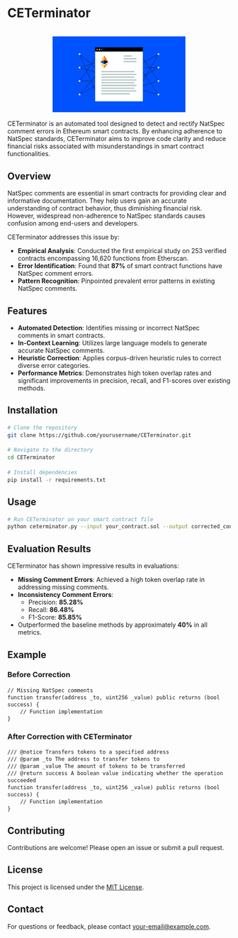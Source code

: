 # CETerminator
<p align="center">
    <br>
    <img src="Learn_Illustration_What_is_a_Smart_Contract__1_.png" width="300"/>
    <br>
</p>

CETerminator is an automated tool designed to detect and rectify NatSpec comment errors in Ethereum smart contracts. By enhancing adherence to NatSpec standards, CETerminator aims to improve code clarity and reduce financial risks associated with misunderstandings in smart contract functionalities.

## Overview

NatSpec comments are essential in smart contracts for providing clear and informative documentation. They help users gain an accurate understanding of contract behavior, thus diminishing financial risk. However, widespread non-adherence to NatSpec standards causes confusion among end-users and developers.

CETerminator addresses this issue by:

- **Empirical Analysis**: Conducted the first empirical study on 253 verified contracts encompassing 16,620 functions from Etherscan.
- **Error Identification**: Found that **87%** of smart contract functions have NatSpec comment errors.
- **Pattern Recognition**: Pinpointed prevalent error patterns in existing NatSpec comments.

## Features

- **Automated Detection**: Identifies missing or incorrect NatSpec comments in smart contracts.
- **In-Context Learning**: Utilizes large language models to generate accurate NatSpec comments.
- **Heuristic Correction**: Applies corpus-driven heuristic rules to correct diverse error categories.
- **Performance Metrics**: Demonstrates high token overlap rates and significant improvements in precision, recall, and F1-scores over existing methods.

## Installation

```bash
# Clone the repository
git clone https://github.com/yourusername/CETerminator.git

# Navigate to the directory
cd CETerminator

# Install dependencies
pip install -r requirements.txt
```

## Usage

```bash
# Run CETerminator on your smart contract file
python ceterminator.py --input your_contract.sol --output corrected_contract.sol
```

## Evaluation Results

CETerminator has shown impressive results in evaluations:

- **Missing Comment Errors**: Achieved a high token overlap rate in addressing missing comments.
- **Inconsistency Comment Errors**:
  - Precision: **85.28%**
  - Recall: **86.48%**
  - F1-Score: **85.85%**
- Outperformed the baseline methods by approximately **40%** in all metrics.

## Example

### Before Correction

```solidity
// Missing NatSpec comments
function transfer(address _to, uint256 _value) public returns (bool success) {
    // Function implementation
}
```

### After Correction with CETerminator

```solidity
/// @notice Transfers tokens to a specified address
/// @param _to The address to transfer tokens to
/// @param _value The amount of tokens to be transferred
/// @return success A boolean value indicating whether the operation succeeded
function transfer(address _to, uint256 _value) public returns (bool success) {
    // Function implementation
}
```

## Contributing

Contributions are welcome! Please open an issue or submit a pull request.

## License

This project is licensed under the [MIT License](LICENSE).

## Contact

For questions or feedback, please contact [your-email@example.com](mailto:your-email@example.com).
